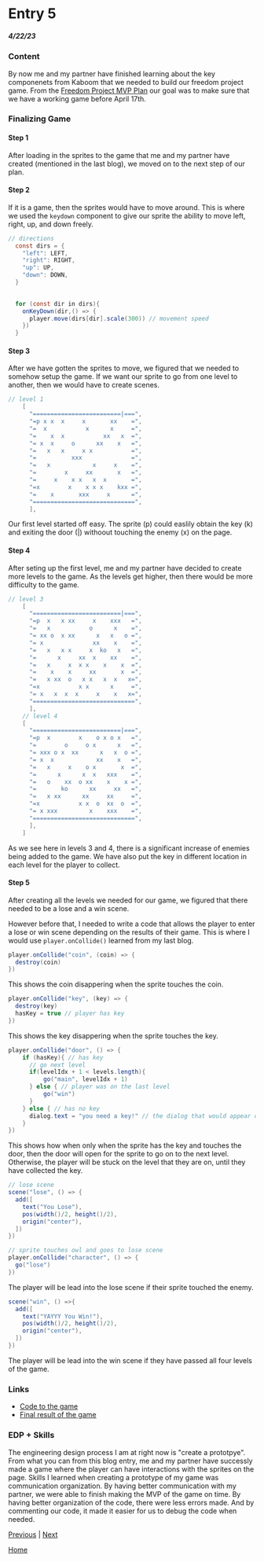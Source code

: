 # Entry 5
##### 4/22/23

### Content
By now me and my partner have finished learning about the key componenets from Kaboom that we needed to build our freedom project game. From the [Freedom Project MVP Plan](https://docs.google.com/document/d/1szrDrbG5V1n9tMBLlT8e83kK7NH4SLwHRD-YPeLCInE/edit) our goal was to make sure that we have a working game before April 17th. 

### Finalizing Game
#### Step 1
After loading in the sprites to the game that me and my partner have created (mentioned in the last blog), we moved on to the next step of our plan.
#### Step 2
If it is a game, then the sprites would have to move around. This is where we used the `keydown` component to give our sprite the ability to move left, right, up, and down freely.
```java
// directions
  const dirs = {
    "left": LEFT,
    "right": RIGHT,
    "up": UP,
    "down": DOWN,
  }

  
  for (const dir in dirs){
    onKeyDown(dir,() => {
      player.move(dirs[dir].scale(300)) // movement speed
    })
  }
```
#### Step 3
After we have gotten the sprites to move, we figured that we needed to somehow setup the game. If we want our sprite to go from one level to another, then we would have to create scenes.
```java
// level 1
    [
      "=========================|===",
      "=p x x  x     x       xx    =",
      "=  x           x      x     =",
      "=    x  x           xx   x  =",
      "= x  x     o      xx    x   =",
      "=   x   x     x x           =",
      "=          xxx              =",
      "=   x            x     x    =",
      "=        x     xx       x   =",
      "=     x    x x   x  x       =",
      "=x        x    x x x    kxx =",
      "=    x       xxx     x      =",
      "=============================",
      ], 
```
Our first level started off easy. The sprite (p) could easlily obtain the key (k) and exiting the door (|) withoout touching the enemy (x) on the page. 
#### Step 4
After seting up the first level, me and my partner have decided to create more levels to the game. As the levels get higher, then there would be more difficulty to the game.
```java
// level 3
    [
      "=========================|===",
      "=p  x   x xx     x    xxx   =",
      "=   x           o      x    =",
      "= xx o  x xx      x   x   o =",
      "= x              xx    x    =",
      "=   x   x x     x  ko   x   =",
      "=      x     xx  x    xx    =",
      "=   x     x  x x    x    x  =",
      "=    x    x     xx       x  =",
      "=   x xx  o   x x   x  x   x=",
      "=x           x x      x     =",
      "= x   x  x  x     x    x   x=",
      "=============================",
      ],
    // level 4
    [
      "=========================|===",
      "=p  x        x    o x o x   =",
      "=        o     o x      x   =",
      "= xxx o x  xx      x   x  o =",
      "= x  x            xx    x   =",
      "=   x     x    o x       x  =",
      "=      x      x  x   xxx    =",
      "=   o    xx  o xx    x    x =",
      "=       ko      xx     xx   =",
      "=   x xx      xx     xx     =",
      "=x           x x  o  xx  o  =",
      "= x xxx         x    xxx    =",
      "=============================",
      ],
    ]
```
As we see here in levels 3 and 4, there is a significant increase of enemies being added to the game. We have also put the key in different location in each level for the player to collect.
#### Step 5
After creating all the levels we needed for our game, we figured that there needed to be a lose and a win scene. 

However before that, I needed to write a code that allows the player to enter a lose or win scene depending on the results of their game. This is where I would use `player.onCollide()` learned from my last blog.
```java
player.onCollide("coin", (coin) => {
  destroy(coin)
})
```
This shows the coin disappering when the sprite touches the coin.
```java
player.onCollide("key", (key) => {
  destroy(key)
  hasKey = true // player has key
})
```
This shows the key disappering when the sprite touches the key.
```java
player.onCollide("door", () => {
    if (hasKey){ // has key
      // go next level
      if(levelIdx + 1 < levels.length){ 
          go("main", levelIdx + 1)
      } else { // player was on the last level
          go("win")
      }
    } else { // has no key
      dialog.text = "you need a key!" // the dialog that would appear on the screen if the character touches the door AND has no key
    }
})
```
This shows how when only when the sprite has the key and touches the door, then the door will open for the sprite to go on to the next level. Otherwise, the player will be stuck on the level that they are on, until they have collected the key.
```java
// lose scene
scene("lose", () => {
  add([
    text("You Lose"),
    pos(width()/2, height()/2),
    origin("center"),
  ])
})

// sprite touches owl and goes to lose scene
player.onCollide("character", () => {
  go("lose")
})
```
The player will be lead into the lose scene if their sprite touched the enemy. 
```java
scene("win", () =>{
  add([
    text("YAYYY You Win!"),
    pos(width()/2, height()/2),
    origin("center"),
  ])
})
```
The player will be lead into the win scene if they have passed all four levels of the game.

### Links
* [Code to the game](https://replit.com/@joeyl2331/kaboommvp#code/main.js)
* [Final result of the game](https://kaboommvp.joeyl2331.repl.co/)

### EDP + Skills
The engineering design process I am at right now is "create a prototpye". From what you can from this blog entry, me and my partner have successly made a game where the player can have interactions with the sprites on the page. Skills I learned when creating a prototype of my game was communication organization. By having better communication with my partner, we were able to finish making the MVP of the game on time. By having better organization of the code, there were less errors made. And by commenting our code, it made it easier for us to debug the code when needed.

[Previous](entry04.md) | [Next](entry06.md)

[Home](../README.md)

